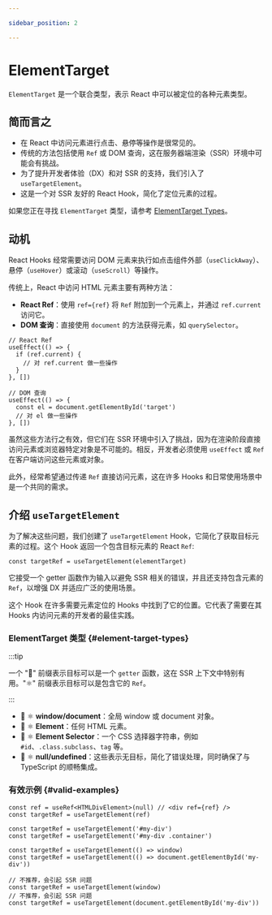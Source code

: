 ```yaml
---

sidebar_position: 2

---
```


# ElementTarget

`ElementTarget` 是一个联合类型，表示 React 中可以被定位的各种元素类型。

## 简而言之

- 在 React 中访问元素进行点击、悬停等操作是很常见的。
- 传统的方法包括使用 `Ref` 或 DOM 查询，这在服务器端渲染（SSR）环境中可能会有挑战。
- 为了提升开发者体验（DX）和对 SSR 的支持，我们引入了 `useTargetElement`。
- 这是一个对 SSR 友好的 React Hook，简化了定位元素的过程。

如果您正在寻找 `ElementTarget` 类型，请参考 [ElementTarget Types](#element-target-types)。

## 动机

React Hooks 经常需要访问 DOM 元素来执行如点击组件外部（`useClickAway`）、悬停（`useHover`）或滚动（`useScroll`）等操作。

传统上，React 中访问 HTML 元素主要有两种方法：

- **React Ref**：使用 `ref={ref}` 将 `Ref` 附加到一个元素上，并通过 `ref.current` 访问它。
- **DOM 查询**：直接使用 `document` 的方法获得元素，如 `querySelector`。

```tsx
// React Ref
useEffect(() => {
  if (ref.current) {
    // 对 ref.current 做一些操作
  }
}, [])

// DOM 查询
useEffect(() => {
  const el = document.getElementById('target')
  // 对 el 做一些操作
}, [])
```

虽然这些方法行之有效，但它们在 SSR 环境中引入了挑战，因为在渲染阶段直接访问元素或浏览器特定对象是不可能的。相反，开发者必须使用 `useEffect` 或 `Ref` 在客户端访问这些元素或对象。

此外，经常希望通过传递 `Ref` 直接访问元素，这在许多 Hooks 和日常使用场景中是一个共同的需求。

## 介绍 `useTargetElement`

为了解决这些问题，我们创建了 `useTargetElement` Hook，它简化了获取目标元素的过程。这个 Hook 返回一个包含目标元素的 React `Ref`:

```tsx
const targetRef = useTargetElement(elementTarget)
```

它接受一个 getter 函数作为输入以避免 SSR 相关的错误，并且还支持包含元素的 `Ref`，以增强 DX 并适应广泛的使用场景。

这个 Hook 在许多需要元素定位的 Hooks 中找到了它的位置。它代表了需要在其 Hooks 内访问元素的开发者的最佳实践。

### ElementTarget 类型 {#element-target-types}

:::tip

一个 "🚥" 前缀表示目标可以是一个 `getter` 函数，这在 SSR 上下文中特别有用。"⚛️" 前缀表示目标可以是包含它的 `Ref`。

:::

- 🚥 ⚛️ **window/document**：全局 window 或 document 对象。
- 🚥 ⚛️ **Element**：任何 HTML 元素。
- 🚥 ⚛️ **Element Selector**：一个 CSS 选择器字符串，例如 `#id`、`.class.subclass`、`tag` 等。
- 🚥 ⚛️ **null/undefined**：这些表示无目标，简化了错误处理，同时确保了与 TypeScript 的顺畅集成。

### 有效示例 {#valid-examples}

```tsx
const ref = useRef<HTMLDivElement>(null) // <div ref={ref} />
const targetRef = useTargetElement(ref)

const targetRef = useTargetElement('#my-div')
const targetRef = useTargetElement('#my-div .container')

const targetRef = useTargetElement(() => window)
const targetRef = useTargetElement(() => document.getElementById('my-div'))

// 不推荐，会引起 SSR 问题
const targetRef = useTargetElement(window)
// 不推荐，会引起 SSR 问题
const targetRef = useTargetElement(document.getElementById('my-div'))
```
